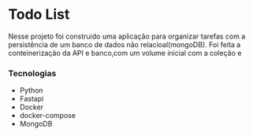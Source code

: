 # Todo List
Nesse projeto foi construido uma aplicação para organizar tarefas com a persistência de um banco de dados não relacioal(mongoDB).
Foi feita a conteinerização da API e banco,com um volume inicial com a coleção e
### Tecnologias
- Python
- Fastapi
- Docker
- docker-compose
- MongoDB

